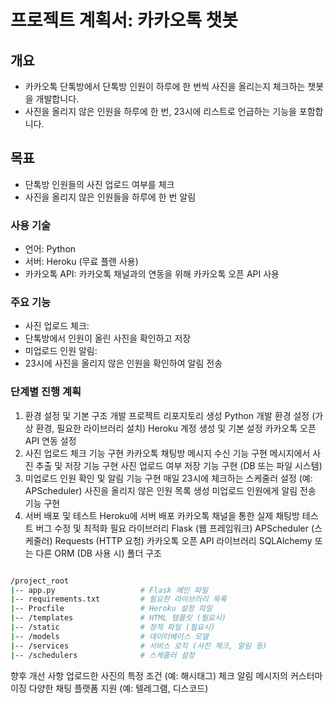 # 프로젝트 계획서: 카카오톡 챗봇
## 개요
* 카카오톡 단톡방에서 단톡방 인원이 하루에 한 번씩 사진을 올리는지 체크하는 챗봇을 개발합니다. 
* 사진을 올리지 않은 인원을 하루에 한 번, 23시에 리스트로 언급하는 기능을 포함합니다.

## 목표
 * 단톡방 인원들의 사진 업로드 여부를 체크
 * 사진을 올리지 않은 인원들을 하루에 한 번 알림
 ### 사용 기술
 * 언어: Python
 * 서버: Heroku (무료 플랜 사용)
 * 카카오톡 API: 카카오톡 채널과의 연동을 위해 카카오톡 오픈 API 사용
 ### 주요 기능
 * 사진 업로드 체크:
 * 단톡방에서 인원이 올린 사진을 확인하고 저장
 * 미업로드 인원 알림:
 * 23시에 사진을 올리지 않은 인원을 확인하여 알림 전송
 ### 단계별 진행 계획
 1. 환경 설정 및 기본 구조 개발
 프로젝트 리포지토리 생성
 Python 개발 환경 설정 (가상 환경, 필요한 라이브러리 설치)
 Heroku 계정 생성 및 기본 설정
 카카오톡 오픈 API 연동 설정
 2. 사진 업로드 체크 기능 구현
 카카오톡 채팅방 메시지 수신 기능 구현
 메시지에서 사진 추출 및 저장 기능 구현
 사진 업로드 여부 저장 기능 구현 (DB 또는 파일 시스템)
 3. 미업로드 인원 확인 및 알림 기능 구현
 매일 23시에 체크하는 스케줄러 설정 (예: APScheduler)
 사진을 올리지 않은 인원 목록 생성
 미업로드 인원에게 알림 전송 기능 구현
 4. 서버 배포 및 테스트
 Heroku에 서버 배포
 카카오톡 채널을 통한 실제 채팅방 테스트
 버그 수정 및 최적화
필요 라이브러리
Flask (웹 프레임워크)
APScheduler (스케줄러)
Requests (HTTP 요청)
카카오톡 오픈 API 라이브러리
SQLAlchemy 또는 다른 ORM (DB 사용 시)
폴더 구조
``` bash

/project_root
|-- app.py                   # Flask 메인 파일
|-- requirements.txt         # 필요한 라이브러리 목록
|-- Procfile                 # Heroku 설정 파일
|-- /templates               # HTML 템플릿 (필요시)
|-- /static                  # 정적 파일 (필요시)
|-- /models                  # 데이터베이스 모델
|-- /services                # 서비스 로직 (사진 체크, 알림 등)
|-- /schedulers              # 스케줄러 설정
```
향후 개선 사항
업로드한 사진의 특정 조건 (예: 해시태그) 체크
알림 메시지의 커스터마이징
다양한 채팅 플랫폼 지원 (예: 텔레그램, 디스코드)